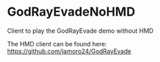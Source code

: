 # GodRayEvadeNoHMD
Client to play the GodRayEvade demo without HMD

The HMD client can be found here: https://github.com/jamoro24/GodRayEvade
